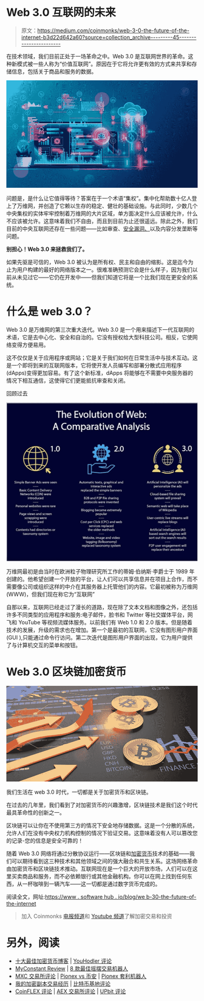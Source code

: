 # Web 3.0 互联网的未来

> 原文：<https://medium.com/coinmonks/web-3-0-the-future-of-the-internet-b3d22d642a60?source=collection_archive---------45----------------------->

在技术领域，我们目前正处于一场革命之中。Web 3.0 是互联网世界的革命。这种新模式被一些人称为“价值互联网”。原因在于它将允许更有效的方式来共享和存储信息，包括关于商品和服务的数据。

![](img/33752e39b67b11e56b9c76c523f520b2.png)

问题是，是什么让它值得等待？答案在于一个术语“集权”。集中化帮助数十亿人登上了万维网，并创造了它赖以生存的稳定、健壮的基础设施。与此同时，少数几个中央集权的实体牢牢控制着万维网的大片区域，单方面决定什么应该被允许，什么不应该被允许。这意味着我们不自由，而且到目前为止还很遥远。除此之外，我们目前的中央互联网还存在一些问题——比如审查、[安全漏洞、](https://softwarehub.io/softwares_listing/data-privacy-softwares)以及内容分发垄断等问题。

**别担心！Web 3.0 来拯救我们了。**

如果先驱是可信的，Web 3.0 被认为是所有权、民主和自由的缩影。这是迄今为止为用户构建的最好的网络版本之一。很难准确预测它会是什么样子，因为我们以前从未见过它——它仍在开发中——但我们知道它将是一个比我们现在更安全的系统。

# 什么是 web 3.0？

Web 3.0 是万维网的第三次重大迭代。Web 3.0 是一个用来描述下一代互联网的术语，它是去中心化、安全和自治的。它没有授权给大型科技公司。相反，它使网络变得方便易用。

这不仅仅是关于应用程序或网站；它是关于我们如何在日常生活中与技术互动。这是一个即将到来的互联网版本，它将使开发人员编写和部署分散式应用程序(dApps)变得更加容易。有了这个新标准，dApps 将能够在不需要中央服务器的情况下相互通信，这使得它们更能抵抗审查和关闭。

回顾过去

![](img/fcfc5d0e0db8a31420b5862f48e5006a.png)

万维网最初是由当时在欧洲粒子物理研究所工作的蒂姆·伯纳斯·李爵士于 1989 年创建的。他希望创建一个开放的平台，让人们可以共享信息并在项目上合作，而不需要像公司或组织这样的中介在其服务器上托管他们的内容。它最初被称为万维网(WWW)，但我们现在称它为“互联网”

自那以来，互联网已经走过了漫长的道路，现在除了文本文档和图像之外，还包括许多不同类型的应用程序和服务:电子邮件，脸书和 Twitter 等社交媒体平台，网飞和 YouTube 等视频流媒体服务。以前我们有 Web 1.0 和 2.0 版本。但是随着技术的发展，升级的需求也在增加。第一个是最初的互联网，它没有图形用户界面(GUI ),只能通过命令行访问。第二次迭代是图形用户界面的出现，它为用户提供了与计算机交互的菜单和按钮。

# Web 3.0 区块链加密货币

![](img/968d2fc9f369ef137bff925b049cdb34.png)

我们生活在 web 3.0 时代，一切都是关于加密货币和区块链。

在过去的几年里，我们看到了对加密货币的兴趣激增，区块链技术是我们这个时代最具革命性的创新之一。

区块链可以让你在不使用第三方的情况下安全地存储数据。这是一个分散的系统，允许人们在没有中央权力机构控制的情况下验证交易。这意味着没有人可以篡改您的记录-您的信息是安全可靠的！

随着 Web 3.0 网络将通过分散协议运行——区块链和[加密货币](https://coinmarketcap.com/alexandria/article/what-is-crypto-market-cap)技术的基础——我们可以期待看到这三种技术和其他领域之间的强大融合和共生关系。这场网络革命由加密货币和区块链技术推动。互联网现在是一个巨大的开放市场，人们可以在这里买卖商品和服务，而不必依赖银行或其他金融机构。你可以在网上找到任何东西，从一杯咖啡到一辆汽车——这一切都是通过数字货币完成的。

阅读全文，网址:[https://www . software hub . io/blog/we b-30-the-future-of-the-internet](https://www.softwarehub.io/blog/web-30-the-future-of-the-internet)

> 加入 Coinmonks [电报频道](https://t.me/coincodecap)和 [Youtube 频道](https://www.youtube.com/c/coinmonks/videos)了解加密交易和投资

# 另外，阅读

*   [十大最佳加密货币博客](https://coincodecap.com/best-cryptocurrency-blogs) | [YouHodler 评论](https://coincodecap.com/youhodler-review)
*   [MyConstant Review](https://coincodecap.com/myconstant-review) | [8 款最佳摇摆交易机器人](https://coincodecap.com/best-swing-trading-bots)
*   [MXC 交易所评论](/coinmonks/mxc-exchange-review-3af0ec1cba8c) | [Pionex vs 币安](https://coincodecap.com/pionex-vs-binance) | [Pionex 套利机器人](https://coincodecap.com/pionex-arbitrage-bot)
*   [我的加密副本交易经历](/coinmonks/my-experience-with-crypto-copy-trading-d6feb2ce3ac5) | [比特币基地评论](/coinmonks/coinbase-review-6ef4e0f56064)
*   [CoinFLEX 评论](https://coincodecap.com/coinflex-review) | [AEX 交易所评论](https://coincodecap.com/aex-exchange-review) | [UPbit 评论](https://coincodecap.com/upbit-review)